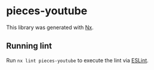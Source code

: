 # pieces-youtube

This library was generated with [Nx](https://nx.dev).

## Running lint

Run `nx lint pieces-youtube` to execute the lint via [ESLint](https://eslint.org/).
